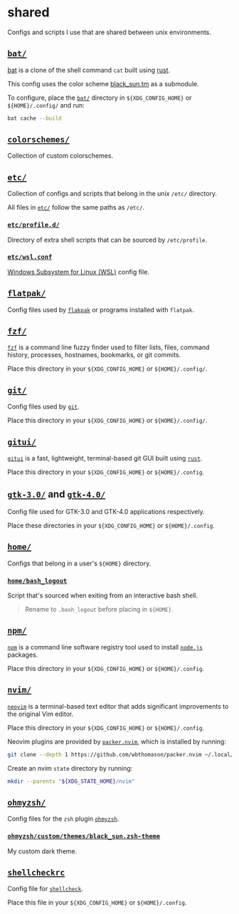 # shared

Configs and scripts I use that are shared between unix environments.

## [`bat/`](bat/)

[bat](https://github.com/sharkdp/bat/) is a clone of the shell command `cat` built using [rust](https://www.rust-lang.org/).

This config uses the color scheme [black_sun.tm](https://github.com/andrewmustea/black_sun.tm/) as a submodule.

To configure, place the [`bat/`](bat/) directory in `${XDG_CONFIG_HOME}` or `${HOME}/.config/` and run:

```bash
bat cache --build
```

## [`colorschemes/`](colorschemes/)

Collection of custom colorschemes.

## [`etc/`](etc/)

Collection of configs and scripts that belong in the unix `/etc/` directory.

All files in [`etc/`](etc/) follow the same paths as `/etc/`.

### [`etc/profile.d/`](etc/profile.d/)

Directory of extra shell scripts that can be sourced by `/etc/profile`.

### [`etc/wsl.conf`](etc/wsl.conf)

[Windows Subsystem for Linux (WSL)](https://aka.ms/wsl/) config file.

## [`flatpak/`](flatpak/)

Config files used by [`flakpak`](https://www.flatpak.org/) or programs installed with `flatpak`.

## [`fzf/`](fzf/)

[`fzf`](https://github.com/junegunn/fzf/) is a command line fuzzy finder used to filter lists, files, command history, processes, hostnames, bookmarks, or git commits.

Place this directory in your `${XDG_CONFIG_HOME}` or `${HOME}/.config/`.

## [`git/`](git/)

Config files used by [`git`](https://git-scm.com/).

Place this directory in your `${XDG_CONFIG_HOME}` or `${HOME}/.config/`.

## [`gitui/`](gitui/)

[`gitui`](https://github.com/extrawurst/gitui/) is a fast, lightweight, terminal-based git GUI built using [`rust`](https://rust-lang.org/).

Place this directory in your `${XDG_CONFIG_HOME}` or `${HOME}/.config`.

## [`gtk-3.0/`](gtk-3.0/) and [`gtk-4.0/`](gtk-4.0/)

Config file used for GTK-3.0 and GTK-4.0 applications respectively.

Place these directories in your `${XDG_CONFIG_HOME}` or `${HOME}/.config`.

## [`home/`](home/)

Configs that belong in a user's `${HOME}` directory.

### [`home/bash_logout`](home/bash_logout)

Script that's sourced when exiting from an interactive bash shell.

> Rename to `.bash_logout` before placing in `${HOME}`.

## [`npm/`](npm/)

[`npm`](https://www.npmjs.com/) is a command line software registry tool used to install [`node.js`](https://nodejs.org/en/) packages.

Place this directory in your `${XDG_CONFIG_HOME}` or `${HOME}/.config`.

## [`nvim/`](nvim/)

[`neovim`](https://neovim.io/) is a terminal-based text editor that adds significant improvements to the original Vim editor.

Place this directory in your `${XDG_CONFIG_HOME}` or `${HOME}/.config`.

Neovim plugins are provided by [`packer.nvim`](https://github.com/wbthomason/packer.nvim/), which is installed by running:

```bash
git clone --depth 1 https://github.com/wbthomason/packer.nvim ~/.local/share/nvim/site/pack/packer/start/packer.nvim
```

Create an nvim `state` directory by running:

```bash
mkdir --parents "${XDG_STATE_HOME}/nvim"
```

## [`ohmyzsh/`](ohmyzsh/)

Config files for the `zsh` plugin [`ohmyzsh`](https://github.com/ohmyzsh/ohmyzsh/).

### [`ohmyzsh/custom/themes/black_sun.zsh-theme`](ohmyzsh/custom/themes/black_sun.zsh-theme)

My custom dark theme.

## [`shellcheckrc`](shellcheckrc)

Config file for [`shellcheck`](https://www.shellcheck.net/).

Place this file in your `${XDG_CONFIG_HOME}` or `${HOME}/.config`.
